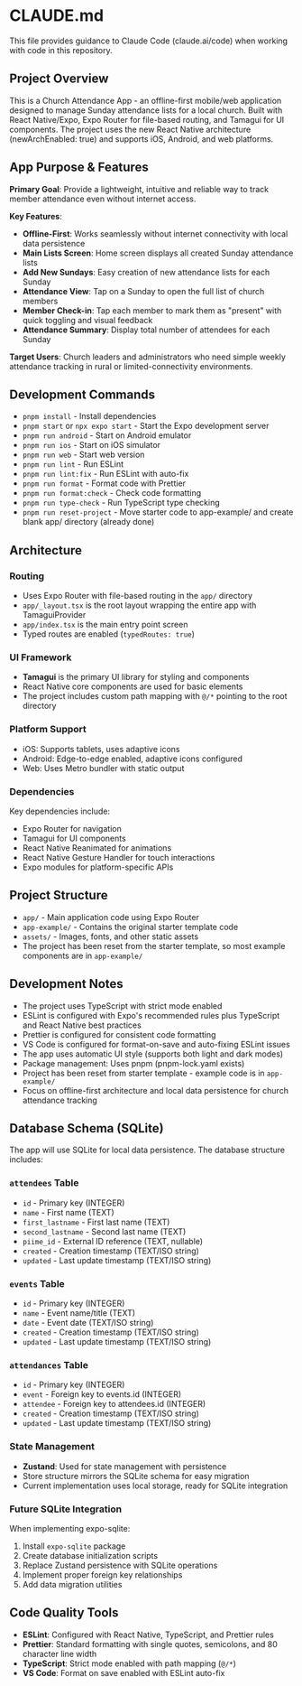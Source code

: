 # CLAUDE.md

This file provides guidance to Claude Code (claude.ai/code) when working with code in this repository.

## Project Overview

This is a Church Attendance App - an offline-first mobile/web application designed to manage Sunday attendance lists for a local church. Built with React Native/Expo, Expo Router for file-based routing, and Tamagui for UI components. The project uses the new React Native architecture (newArchEnabled: true) and supports iOS, Android, and web platforms.

## App Purpose & Features

**Primary Goal**: Provide a lightweight, intuitive and reliable way to track member attendance even without internet access.

**Key Features**:
- **Offline-First**: Works seamlessly without internet connectivity with local data persistence
- **Main Lists Screen**: Home screen displays all created Sunday attendance lists
- **Add New Sundays**: Easy creation of new attendance lists for each Sunday
- **Attendance View**: Tap on a Sunday to open the full list of church members
- **Member Check-in**: Tap each member to mark them as "present" with quick toggling and visual feedback
- **Attendance Summary**: Display total number of attendees for each Sunday

**Target Users**: Church leaders and administrators who need simple weekly attendance tracking in rural or limited-connectivity environments.

## Development Commands

- `pnpm install` - Install dependencies
- `pnpm start` or `npx expo start` - Start the Expo development server
- `pnpm run android` - Start on Android emulator
- `pnpm run ios` - Start on iOS simulator
- `pnpm run web` - Start web version
- `pnpm run lint` - Run ESLint
- `pnpm run lint:fix` - Run ESLint with auto-fix
- `pnpm run format` - Format code with Prettier
- `pnpm run format:check` - Check code formatting
- `pnpm run type-check` - Run TypeScript type checking
- `pnpm run reset-project` - Move starter code to app-example/ and create blank app/ directory (already done)

## Architecture

### Routing

- Uses Expo Router with file-based routing in the `app/` directory
- `app/_layout.tsx` is the root layout wrapping the entire app with TamaguiProvider
- `app/index.tsx` is the main entry point screen
- Typed routes are enabled (`typedRoutes: true`)

### UI Framework

- **Tamagui** is the primary UI library for styling and components
- React Native core components are used for basic elements
- The project includes custom path mapping with `@/*` pointing to the root directory

### Platform Support

- iOS: Supports tablets, uses adaptive icons
- Android: Edge-to-edge enabled, adaptive icons configured
- Web: Uses Metro bundler with static output

### Dependencies

Key dependencies include:

- Expo Router for navigation
- Tamagui for UI components
- React Native Reanimated for animations
- React Native Gesture Handler for touch interactions
- Expo modules for platform-specific APIs

## Project Structure

- `app/` - Main application code using Expo Router
- `app-example/` - Contains the original starter template code
- `assets/` - Images, fonts, and other static assets
- The project has been reset from the starter template, so most example components are in `app-example/`

## Development Notes

- The project uses TypeScript with strict mode enabled
- ESLint is configured with Expo's recommended rules plus TypeScript and React Native best practices
- Prettier is configured for consistent code formatting
- VS Code is configured for format-on-save and auto-fixing ESLint issues
- The app uses automatic UI style (supports both light and dark modes)
- Package management: Uses pnpm (pnpm-lock.yaml exists)
- Project has been reset from starter template - example code is in `app-example/`
- Focus on offline-first architecture and local data persistence for church attendance tracking

## Database Schema (SQLite)

The app will use SQLite for local data persistence. The database structure includes:

### `attendees` Table
- `id` - Primary key (INTEGER)
- `name` - First name (TEXT)
- `first_lastname` - First last name (TEXT)
- `second_lastname` - Second last name (TEXT)
- `piime_id` - External ID reference (TEXT, nullable)
- `created` - Creation timestamp (TEXT/ISO string)
- `updated` - Last update timestamp (TEXT/ISO string)

### `events` Table
- `id` - Primary key (INTEGER)
- `name` - Event name/title (TEXT)
- `date` - Event date (TEXT/ISO string)
- `created` - Creation timestamp (TEXT/ISO string)
- `updated` - Last update timestamp (TEXT/ISO string)

### `attendances` Table
- `id` - Primary key (INTEGER)
- `event` - Foreign key to events.id (INTEGER)
- `attendee` - Foreign key to attendees.id (INTEGER)
- `created` - Creation timestamp (TEXT/ISO string)
- `updated` - Last update timestamp (TEXT/ISO string)

### State Management

- **Zustand**: Used for state management with persistence
- Store structure mirrors the SQLite schema for easy migration
- Current implementation uses local storage, ready for SQLite integration

### Future SQLite Integration

When implementing expo-sqlite:
1. Install `expo-sqlite` package
2. Create database initialization scripts
3. Replace Zustand persistence with SQLite operations
4. Implement proper foreign key relationships
5. Add data migration utilities

## Code Quality Tools

- **ESLint**: Configured with React Native, TypeScript, and Prettier rules
- **Prettier**: Standard formatting with single quotes, semicolons, and 80 character line width
- **TypeScript**: Strict mode enabled with path mapping (`@/*`)
- **VS Code**: Format on save enabled with ESLint auto-fix
